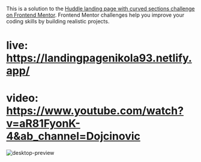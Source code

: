 This is a solution to the [Huddle landing page with curved sections challenge on Frontend Mentor](https://www.frontendmentor.io/challenges/huddle-landing-page-with-curved-sections-5ca5ecd01e82137ec91a50f2). Frontend Mentor challenges help you improve your coding skills by building realistic projects. 

# live: https://landingpagenikola93.netlify.app/
# video: https://www.youtube.com/watch?v=aR81FyonK-4&ab_channel=Dojcinovic

![desktop-preview](https://user-images.githubusercontent.com/95870159/213804179-aff958f9-a73e-4796-81aa-3680e2de1100.jpg)
